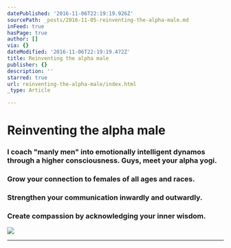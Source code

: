 ```yaml
---
datePublished: '2016-11-06T22:19:19.926Z'
sourcePath: _posts/2016-11-05-reinventing-the-alpha-male.md
inFeed: true
hasPage: true
author: []
via: {}
dateModified: '2016-11-06T22:19:19.472Z'
title: Reinventing the alpha male
publisher: {}
description: ''
starred: true
url: reinventing-the-alpha-male/index.html
_type: Article

---
```

# Reinventing the alpha male

### I coach "manly men" into emotionally intelligent dynamos through a higher consciousness. Guys, meet your alpha yogi.

### Grow your connection to females of all ages and races.

### Strengthen your communication inwardly and outwardly.

### Create compassion by acknowledging your inner wisdom.
![](https://s3-us-west-2.amazonaws.com/the-grid-img/p/2c8729bece76bf9d30cfd0e3c5850a952649b2c9.jpg)

---